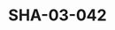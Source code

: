 ---
pid: SHA-03-042
title: SHA-03-042
language: ar
collection: شرحبيل احمد
original_label: 
rights: شرحبيل احمد
location_of_original: شرحبيل احمد
photographer_or_studio: 
scanned_from: photograph 20.9 by 29.6
_date: 1960s
location: تنزانيا
description: مقالة عن شرحبيل احمد
additional_notes: 
permission_display: 'yes'
on_server: 'no'
on_website: 'no'
permalink: "/archive/ar/sha-03-042.html"
layout: photo-page
---
